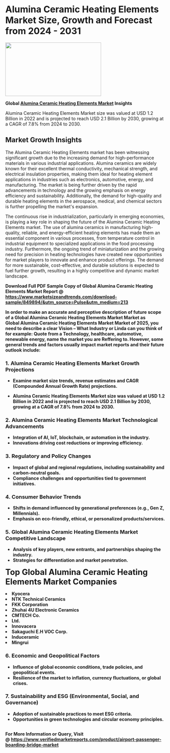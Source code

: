 <H1>Alumina Ceramic Heating Elements Market Size, Growth and Forecast from 2024 - 2031</H1><img class="aligncenter size-medium wp-image-584254" src="https://thirdeyenews.in/wp-content/uploads/2024/09/Global-Market-Research-300x168.jpeg" alt="" width="300" height="168" /><p><strong>Global&nbsp;<a href="https://www.marketsizeandtrends.com/download-sample/849894/&amp;utm_source=Pulse&amp;utm_medium=213">Alumina Ceramic Heating Elements Market</a> Insights</strong></p><p>Alumina Ceramic Heating Elements Market size was valued at USD 1.2 Billion in 2022 and is projected to reach USD 2.1 Billion by 2030, growing at a CAGR of 7.8% from 2024 to 2030.</p><p><h2>Market Growth Insights</h2> <p>The Alumina Ceramic Heating Elements market has been witnessing significant growth due to the increasing demand for high-performance materials in various industrial applications. Alumina ceramics are widely known for their excellent thermal conductivity, mechanical strength, and electrical insulation properties, making them ideal for heating element applications in industries such as electronics, automotive, energy, and manufacturing. The market is being further driven by the rapid advancements in technology and the growing emphasis on energy efficiency and sustainability. Additionally, the demand for high-quality and durable heating elements in the aerospace, medical, and chemical sectors is further propelling the market's expansion.</p> <p><strong></strong></p> <p>The continuous rise in industrialization, particularly in emerging economies, is playing a key role in shaping the future of the Alumina Ceramic Heating Elements market. The use of alumina ceramics in manufacturing high-quality, reliable, and energy-efficient heating elements has made them an essential component in various processes, from temperature control in industrial equipment to specialized applications in the food processing industry. Furthermore, the ongoing trend of miniaturization and the growing need for precision in heating technologies have created new opportunities for market players to innovate and enhance product offerings. The demand for more sustainable, cost-effective, and durable solutions is expected to fuel further growth, resulting in a highly competitive and dynamic market landscape. <p><strong></p><p><span class=""><strong>Download Full PDF Sample Copy of Global Alumina Ceramic Heating Elements Market Report</strong> @ <a href="https://www.marketsizeandtrends.com/download-sample/849894/&amp;utm_source=Pulse&amp;utm_medium=213" target="_blank">https://www.marketsizeandtrends.com/download-sample/849894/&amp;utm_source=Pulse&amp;utm_medium=213</a></span></p><p>In order to make an accurate and perceptive description of future scope of a Global&nbsp;Alumina Ceramic Heating Elements Market Market as Global&nbsp;Alumina Ceramic Heating Elements Market Market of 2025, you need to describe a clear Vision &ndash; What Industry or Linda can you think of for example: Quote from a Technology, healthcare, automotive, renewable energy, name the market you are Reffering to. However, some general trends and factors usually impact market reports and their future outlook include:</p><h3>1.&nbsp;<strong>Alumina Ceramic Heating Elements Market Growth Projections</strong></h3><ul><li>Examine market size trends, revenue estimates and CAGR (Compounded Annual Growth Rate) projections.</li><li><p>Alumina Ceramic Heating Elements Market size was valued at USD 1.2 Billion in 2022 and is projected to reach USD 2.1 Billion by 2030, growing at a CAGR of 7.8% from 2024 to 2030.</p></li></ul><h3>2.&nbsp;<strong>Alumina Ceramic Heating Elements Market Technological Advancements</strong></h3><ul><li>Integration of AI, IoT, blockchain, or automation in the industry.</li><li>Innovations driving cost reductions or improving efficiency.</li></ul><h3>3.&nbsp;<strong>Regulatory and Policy Changes</strong></h3><ul><li>Impact of global and regional regulations, including sustainability and carbon-neutral goals.</li><li>Compliance challenges and opportunities tied to government initiatives.</li></ul><h3>4.&nbsp;<strong>Consumer Behavior Trends</strong></h3><ul><li>Shifts in demand influenced by generational preferences (e.g., Gen Z, Millennials).</li><li>Emphasis on eco-friendly, ethical, or personalized products/services.</li></ul><h3>5.&nbsp;<strong>Global Alumina Ceramic Heating Elements Market Competitive Landscape</strong></h3><ul><li>Analysis of key players, new entrants, and partnerships shaping the industry.</li><li>Strategies for differentiation and market penetration.</li></ul><p data-pm-slice="1 1 []"><span style="color: inherit; font-family: inherit; font-size: 25px;">Top Global Alumina Ceramic Heating Elements Market Companies</span></p><div class="" data-test-id=""><p><li>Kyocera</li><li> NTK Technical Ceramics</li><li> FKK Corporation</li><li> Zhuhai 4U Electronic Ceramics</li><li> CMTECH Co.</li><li> Ltd.</li><li> Innovacera</li><li> Sakaguchi E.H VOC Corp.</li><li> Induceramic</li><li> Mingrui</li></p></div><h3>6.&nbsp;<strong>Economic and Geopolitical Factors</strong></h3><ul><li>Influence of global economic conditions, trade policies, and geopolitical events.</li><li>Resilience of the market to inflation, currency fluctuations, or global crises.</li></ul><h3>7.&nbsp;<strong>Sustainability and ESG (Environmental, Social, and Governance)</strong></h3><ul><li>Adoption of sustainable practices to meet ESG criteria.</li><li>Opportunities in green technologies and circular economy principles.</li></ul><h2><strong style="font-size: 14px;">For More Information or Query, Visit @&nbsp;</strong><a style="background-color: #ffffff; font-size: 14px;" href="https://www.marketsizeandtrends.com/report/alumina-ceramic-heating-elements-market/" target="_blank">https://www.verifiedmarketreports.com/product/airport-passenger-boarding-bridge-market</a></h2>
